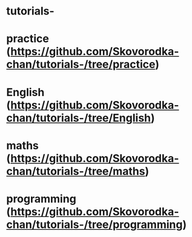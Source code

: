 # tutorials-
# practice (https://github.com/Skovorodka-chan/tutorials-/tree/practice)
# English (https://github.com/Skovorodka-chan/tutorials-/tree/English)
# maths (https://github.com/Skovorodka-chan/tutorials-/tree/maths)
# programming (https://github.com/Skovorodka-chan/tutorials-/tree/programming)
